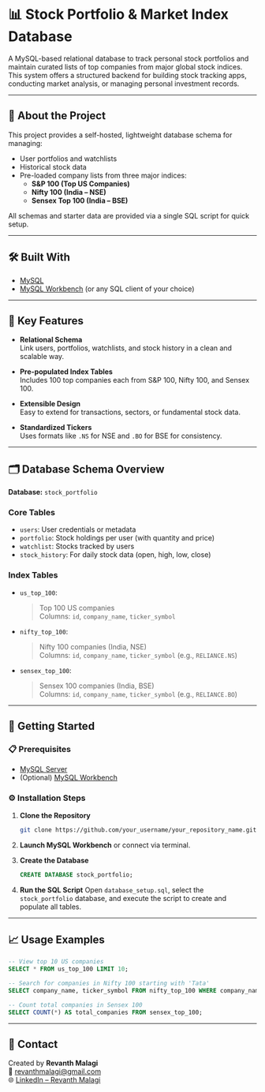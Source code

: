 
# 📊 Stock Portfolio & Market Index Database

A MySQL-based relational database to track personal stock portfolios and maintain curated lists of top companies from major global stock indices. This system offers a structured backend for building stock tracking apps, conducting market analysis, or managing personal investment records.

---

## 📌 About the Project

This project provides a self-hosted, lightweight database schema for managing:

- User portfolios and watchlists
- Historical stock data
- Pre-loaded company lists from three major indices:
  - **S&P 100 (Top US Companies)**
  - **Nifty 100 (India – NSE)**
  - **Sensex Top 100 (India – BSE)**

All schemas and starter data are provided via a single SQL script for quick setup.

---

## 🛠️ Built With

- [MySQL](https://www.mysql.com/)
- [MySQL Workbench](https://www.mysql.com/products/workbench/) (or any SQL client of your choice)

---

## 🔑 Key Features

- **Relational Schema**  
  Link users, portfolios, watchlists, and stock history in a clean and scalable way.

- **Pre-populated Index Tables**  
  Includes 100 top companies each from S&P 100, Nifty 100, and Sensex 100.

- **Extensible Design**  
  Easy to extend for transactions, sectors, or fundamental stock data.

- **Standardized Tickers**  
  Uses formats like `.NS` for NSE and `.BO` for BSE for consistency.

---

## 🗂️ Database Schema Overview

**Database:** `stock_portfolio`

### Core Tables

- `users`: User credentials or metadata  
- `portfolio`: Stock holdings per user (with quantity and price)  
- `watchlist`: Stocks tracked by users  
- `stock_history`: For daily stock data (open, high, low, close)

### Index Tables

- `us_top_100`:  
  > Top 100 US companies  
  Columns: `id`, `company_name`, `ticker_symbol`

- `nifty_top_100`:  
  > Nifty 100 companies (India, NSE)  
  Columns: `id`, `company_name`, `ticker_symbol` (e.g., `RELIANCE.NS`)

- `sensex_top_100`:  
  > Sensex 100 companies (India, BSE)  
  Columns: `id`, `company_name`, `ticker_symbol` (e.g., `RELIANCE.BO`)

---

## 🚀 Getting Started

### 📋 Prerequisites

- [MySQL Server](https://dev.mysql.com/downloads/mysql/)
- (Optional) [MySQL Workbench](https://dev.mysql.com/downloads/workbench/)

### ⚙️ Installation Steps

1. **Clone the Repository**
   ```bash
   git clone https://github.com/your_username/your_repository_name.git
   ```

2. **Launch MySQL Workbench** or connect via terminal.

3. **Create the Database**
   ```sql
   CREATE DATABASE stock_portfolio;
   ```

4. **Run the SQL Script**
   Open `database_setup.sql`, select the `stock_portfolio` database, and execute the script to create and populate all tables.

---

## 📈 Usage Examples

```sql
-- View top 10 US companies
SELECT * FROM us_top_100 LIMIT 10;

-- Search for companies in Nifty 100 starting with 'Tata'
SELECT company_name, ticker_symbol FROM nifty_top_100 WHERE company_name LIKE 'Tata%';

-- Count total companies in Sensex 100
SELECT COUNT(*) AS total_companies FROM sensex_top_100;
```

---

## 🤝 Contact

Created by **Revanth Malagi**  
📧 [revanthmalagi@gmail.com](mailto:revanthmalagi@gmail.com)  
🌐 [LinkedIn – Revanth Malagi](https://www.linkedin.com/in/revanth-malagi/)

